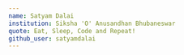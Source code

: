 ```yaml
---
name: Satyam Dalai
institution: Siksha 'O' Anusandhan Bhubaneswar
quote: Eat, Sleep, Code and Repeat!
github_user: satyamdalai
---
```

